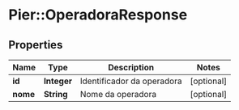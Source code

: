 # Pier::OperadoraResponse

## Properties
Name | Type | Description | Notes
------------ | ------------- | ------------- | -------------
**id** | **Integer** | Identificador da operadora | [optional] 
**nome** | **String** | Nome da operadora | [optional] 


